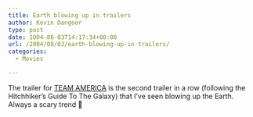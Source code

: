 ```yaml
---
title: Earth blowing up in trailers
author: Kevin Dangoor
type: post
date: 2004-08-03T14:17:34+00:00
url: /2004/08/03/earth-blowing-up-in-trailers/
categories:
  - Movies

---
```

The trailer for [TEAM AMERICA][1] is the second trailer in a row (following the Hitchhiker&#8217;s Guide To The Galaxy) that I&#8217;ve seen blowing up the Earth. Always a scary trend 🙂

 [1]: http://www.apple.com/trailers/paramount/team_america/ "TEAM AMERICA"